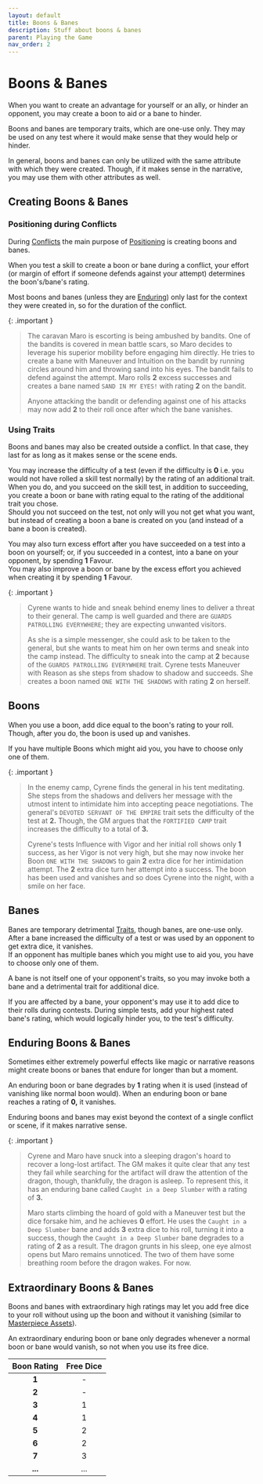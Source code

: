 ```yaml
---
layout: default
title: Boons & Banes
description: Stuff about boons & banes
parent: Playing the Game
nav_order: 2
---
```


# Boons & Banes

When you want to create an advantage for yourself or an ally, or hinder an opponent, you may create a boon to aid or a bane to hinder.

Boons and banes are temporary traits, which are one-use only. They may be used on any test where it would make sense that they would help or hinder.

In general, boons and banes can only be utilized with the same attribute with which they were created. Though, if it makes sense in the narrative, you may use them with other attributes as well.


## Creating Boons & Banes

### Positioning during Conflicts

During [Conflicts](conflicts) the main purpose of [Positioning](conflicts#positioning) is creating boons and banes.

When you test a skill to create a boon or bane during a conflict, your effort (or margin of effort if someone defends against your attempt) determines the boon's/bane's rating.

Most boons and banes (unless they are [Enduring](#enduring-boons--banes)) only last for the context they were created in, so for the duration of the conflict.

{: .important }
> The caravan Maro is escorting is being ambushed by bandits. One of the bandits is covered in mean battle scars, so Maro decides to leverage his superior mobility before engaging him directly. He tries to create a bane with Maneuver and Intuition on the bandit by running circles around him and throwing sand into his eyes. The bandit fails to defend against the attempt. Maro rolls **2** excess successes and creates a bane named `SAND IN MY EYES!` with rating **2** on the bandit.
>
> Anyone attacking the bandit or defending against one of his attacks may now add **2** to their roll once after which the bane vanishes.

### Using Traits

Boons and banes may also be created outside a conflict. In that case, they last for as long as it makes sense or the scene ends.

You may increase the difficulty of a test (even if the difficulty is **0** i.e. you would not have rolled a skill test normally) by the rating of an additional trait.  
When you do, and you succeed on the skill test, in addition to succeeding, you create a boon or bane with rating equal to the rating of the additional trait you chose.  
Should you not succeed on the test, not only will you not get what you want, but instead of creating a boon a bane is created on you (and instead of a bane a boon is created).

You may also turn excess effort after you have succeeded on a test into a boon on yourself; or, if you succeeded in a contest, into a bane on your opponent, by spending **1** Favour.  
You may also improve a boon or bane by the excess effort you achieved when creating it by spending **1** Favour.  

{: .important }
> Cyrene wants to hide and sneak behind enemy lines to deliver a threat to their general. The camp is well guarded and there are `GUARDS PATROLLING EVERYWHERE`; they are expecting unwanted visitors.
> 
> As she is a simple messenger, she could ask to be taken to the general, but she wants to meat him on her own terms and sneak into the camp instead. The difficulty to sneak into the camp at **2** because of the `GUARDS PATROLLING EVERYWHERE` trait. Cyrene tests Maneuver with Reason as she steps from shadow to shadow and succeeds. She creates a boon named `ONE WITH THE SHADOWS` with rating **2** on herself.


## Boons

When you use a boon, add dice equal to the boon's rating to your roll. Though, after you do, the boon is used up and vanishes.

If you have multiple Boons which might aid you, you have to choose only one of them.

{: .important }
> In the enemy camp, Cyrene finds the general in his tent meditating. She steps from the shadows and delivers her message with the utmost intent to intimidate him into accepting peace negotiations. The general's `DEVOTED SERVANT OF THE EMPIRE` trait sets the difficulty of the test at **2.** Though, the GM argues that the `FORTIFIED CAMP` trait increases the difficulty to a total of **3.**
>
> Cyrene's tests Influence with Vigor and her initial roll shows only **1** success, as her Vigor is not very high, but she may now invoke her Boon `ONE WITH THE SHADOWS` to gain **2** extra dice for her intimidation attempt. The **2** extra dice turn her attempt into a success. The boon has been used and vanishes and so does Cyrene into the night, with a smile on her face.


## Banes

Banes are temporary detrimental [Traits](../characters/traits), though banes, are one-use only. After a bane increased the difficulty of a test or was used by an opponent to get extra dice, it vanishes.  
If an opponent has multiple banes which you might use to aid you, you have to choose only one of them.

A bane is not itself one of your opponent's traits, so you may invoke both a bane and a detrimental trait for additional dice.

If you are affected by a bane, your opponent's may use it to add dice to their rolls during contests. During simple tests, add your highest rated bane's rating, which would logically hinder you, to the test's difficulty.


## Enduring Boons & Banes

Sometimes either extremely powerful effects like magic or narrative reasons might create boons or banes that endure for longer than but a moment.

An enduring boon or bane degrades by **1** rating when it is used (instead of vanishing like normal boon would). When an enduring boon or bane reaches a rating of **0,** it vanishes.

Enduring boons and banes may exist beyond the context of a single conflict or scene, if it makes narrative sense.

{: .important }
> Cyrene and Maro have snuck into a sleeping dragon's hoard to recover a long-lost artifact. The GM makes it quite clear that any test they fail while searching for the artifact will draw the attention of the dragon, though, thankfully, the dragon is asleep. To represent this, it has an enduring bane called `Caught in a Deep Slumber` with a rating of **3.**
>
> Maro starts climbing the hoard of gold with a Maneuver test but the dice forsake him, and he achieves **0** effort. He uses the `Caught in a Deep Slumber` bane and adds **3** extra dice to his roll, turning it into a success, though the `Caught in a Deep Slumber` bane degrades to a rating of **2** as a result. The dragon grunts in his sleep, one eye almost opens but Maro remains unnoticed. The two of them have some breathing room before the dragon wakes. For now.


## Extraordinary Boons & Banes

Boons and banes with extraordinary high ratings may let you add free dice to your roll without using up the boon and without it vanishing (similar to [Masterpiece Assets](assets#masterpieces)).

An extraordinary enduring boon or bane only degrades whenever a normal boon or bane would vanish, so not when you use its free dice.

| Boon Rating | Free Dice |
|:-----------:|:---------:|
|    **1**    |     -     |
|    **2**    |     -     |
|    **3**    |     1     |
|    **4**    |     1     |
|    **5**    |     2     |
|    **6**    |     2     |
|    **7**    |     3     |
|   **...**   |    ...    |
